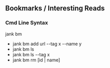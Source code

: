 ## Bookmarks / Interesting Reads

### Cmd Line Syntax

jank bm
- jank bm add url --tag x --name y
- jank bm ls
- jank bm ls --tag x
- jank bm rm [id | name]